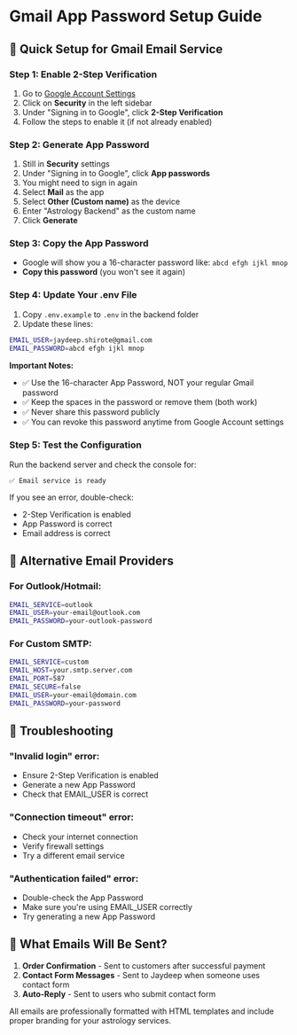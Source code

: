 # Gmail App Password Setup Guide

## 🚀 Quick Setup for Gmail Email Service

### Step 1: Enable 2-Step Verification
1. Go to [Google Account Settings](https://myaccount.google.com)
2. Click on **Security** in the left sidebar
3. Under "Signing in to Google", click **2-Step Verification**
4. Follow the steps to enable it (if not already enabled)

### Step 2: Generate App Password
1. Still in **Security** settings
2. Under "Signing in to Google", click **App passwords**
3. You might need to sign in again
4. Select **Mail** as the app
5. Select **Other (Custom name)** as the device
6. Enter "Astrology Backend" as the custom name
7. Click **Generate**

### Step 3: Copy the App Password
- Google will show you a 16-character password like: `abcd efgh ijkl mnop`
- **Copy this password** (you won't see it again)

### Step 4: Update Your .env File
1. Copy `.env.example` to `.env` in the backend folder
2. Update these lines:
```bash
EMAIL_USER=jaydeep.shirote@gmail.com
EMAIL_PASSWORD=abcd efgh ijkl mnop
```

**Important Notes:**
- ✅ Use the 16-character App Password, NOT your regular Gmail password
- ✅ Keep the spaces in the password or remove them (both work)
- ✅ Never share this password publicly
- ✅ You can revoke this password anytime from Google Account settings

### Step 5: Test the Configuration
Run the backend server and check the console for:
```
✅ Email service is ready
```

If you see an error, double-check:
- 2-Step Verification is enabled
- App Password is correct
- Email address is correct

## 🔧 Alternative Email Providers

### For Outlook/Hotmail:
```bash
EMAIL_SERVICE=outlook
EMAIL_USER=your-email@outlook.com
EMAIL_PASSWORD=your-outlook-password
```

### For Custom SMTP:
```bash
EMAIL_SERVICE=custom
EMAIL_HOST=your.smtp.server.com
EMAIL_PORT=587
EMAIL_SECURE=false
EMAIL_USER=your-email@domain.com
EMAIL_PASSWORD=your-password
```

## 🚨 Troubleshooting

### "Invalid login" error:
- Ensure 2-Step Verification is enabled
- Generate a new App Password
- Check that EMAIL_USER is correct

### "Connection timeout" error:
- Check your internet connection
- Verify firewall settings
- Try a different email service

### "Authentication failed" error:
- Double-check the App Password
- Make sure you're using EMAIL_USER correctly
- Try generating a new App Password

## 📧 What Emails Will Be Sent?

1. **Order Confirmation** - Sent to customers after successful payment
2. **Contact Form Messages** - Sent to Jaydeep when someone uses contact form
3. **Auto-Reply** - Sent to users who submit contact form

All emails are professionally formatted with HTML templates and include proper branding for your astrology services.